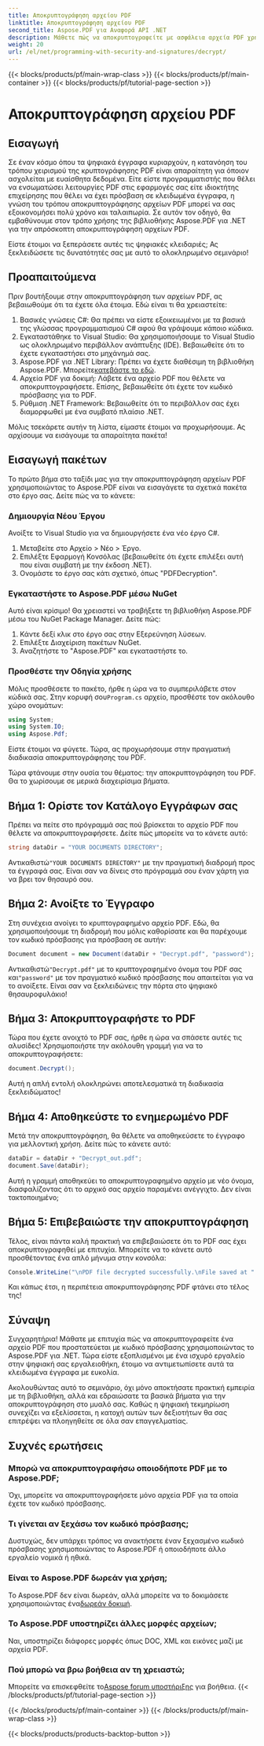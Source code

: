 ```yaml
---
title: Αποκρυπτογράφηση αρχείου PDF
linktitle: Αποκρυπτογράφηση αρχείου PDF
second_title: Aspose.PDF για Αναφορά API .NET
description: Μάθετε πώς να αποκρυπτογραφείτε με ασφάλεια αρχεία PDF χρησιμοποιώντας το Aspose.PDF για .NET. Λάβετε οδηγίες βήμα προς βήμα για να βελτιώσετε τις δεξιότητές σας στη διαχείριση εγγράφων.
weight: 20
url: /el/net/programming-with-security-and-signatures/decrypt/
---
```


{{< blocks/products/pf/main-wrap-class >}}
{{< blocks/products/pf/main-container >}}
{{< blocks/products/pf/tutorial-page-section >}}

# Αποκρυπτογράφηση αρχείου PDF

## Εισαγωγή

Σε έναν κόσμο όπου τα ψηφιακά έγγραφα κυριαρχούν, η κατανόηση του τρόπου χειρισμού της κρυπτογράφησης PDF είναι απαραίτητη για όποιον ασχολείται με ευαίσθητα δεδομένα. Είτε είστε προγραμματιστής που θέλει να ενσωματώσει λειτουργίες PDF στις εφαρμογές σας είτε ιδιοκτήτης επιχείρησης που θέλει να έχει πρόσβαση σε κλειδωμένα έγγραφα, η γνώση του τρόπου αποκρυπτογράφησης αρχείων PDF μπορεί να σας εξοικονομήσει πολύ χρόνο και ταλαιπωρία. Σε αυτόν τον οδηγό, θα εμβαθύνουμε στον τρόπο χρήσης της βιβλιοθήκης Aspose.PDF για .NET για την απρόσκοπτη αποκρυπτογράφηση αρχείων PDF. 

Είστε έτοιμοι να ξεπεράσετε αυτές τις ψηφιακές κλειδαριές; Ας ξεκλειδώσετε τις δυνατότητές σας με αυτό το ολοκληρωμένο σεμινάριο!

## Προαπαιτούμενα

Πριν βουτήξουμε στην αποκρυπτογράφηση των αρχείων PDF, ας βεβαιωθούμε ότι τα έχετε όλα έτοιμα. Εδώ είναι τι θα χρειαστείτε:

1. Βασικές γνώσεις C#: Θα πρέπει να είστε εξοικειωμένοι με τα βασικά της γλώσσας προγραμματισμού C# αφού θα γράψουμε κάποιο κώδικα.
2. Εγκαταστάθηκε το Visual Studio: Θα χρησιμοποιήσουμε το Visual Studio ως ολοκληρωμένο περιβάλλον ανάπτυξης (IDE). Βεβαιωθείτε ότι το έχετε εγκαταστήσει στο μηχάνημά σας.
3.  Aspose.PDF για .NET Library: Πρέπει να έχετε διαθέσιμη τη βιβλιοθήκη Aspose.PDF. Μπορείτε[κατεβάστε το εδώ](https://releases.aspose.com/pdf/net/).
4. Αρχεία PDF για δοκιμή: Λάβετε ένα αρχείο PDF που θέλετε να αποκρυπτογραφήσετε. Επίσης, βεβαιωθείτε ότι έχετε τον κωδικό πρόσβασης για το PDF. 
5. Ρύθμιση .NET Framework: Βεβαιωθείτε ότι το περιβάλλον σας έχει διαμορφωθεί με ένα συμβατό πλαίσιο .NET.

Μόλις τσεκάρετε αυτήν τη λίστα, είμαστε έτοιμοι να προχωρήσουμε. Ας αρχίσουμε να εισάγουμε τα απαραίτητα πακέτα!

## Εισαγωγή πακέτων

Το πρώτο βήμα στο ταξίδι μας για την αποκρυπτογράφηση αρχείων PDF χρησιμοποιώντας το Aspose.PDF είναι να εισαγάγετε τα σχετικά πακέτα στο έργο σας. Δείτε πώς να το κάνετε:

### Δημιουργία Νέου Έργου

Ανοίξτε το Visual Studio για να δημιουργήσετε ένα νέο έργο C#.

1. Μεταβείτε στο Αρχείο > Νέο > Έργο.
2. Επιλέξτε Εφαρμογή Κονσόλας (βεβαιωθείτε ότι έχετε επιλέξει αυτή που είναι συμβατή με την έκδοση .NET).
3. Ονομάστε το έργο σας κάτι σχετικό, όπως "PDFDecryption".

### Εγκαταστήστε το Aspose.PDF μέσω NuGet

Αυτό είναι κρίσιμο! Θα χρειαστεί να τραβήξετε τη βιβλιοθήκη Aspose.PDF μέσω του NuGet Package Manager. Δείτε πώς:

1. Κάντε δεξί κλικ στο έργο σας στην Εξερεύνηση λύσεων.
2. Επιλέξτε Διαχείριση πακέτων NuGet.
3. Αναζητήστε το "Aspose.PDF" και εγκαταστήστε το.

### Προσθέστε την Οδηγία χρήσης

 Μόλις προσθέσετε το πακέτο, ήρθε η ώρα να το συμπεριλάβετε στον κώδικά σας. Στην κορυφή σου`Program.cs` αρχείο, προσθέστε τον ακόλουθο χώρο ονομάτων:

```csharp
using System;
using System.IO;
using Aspose.Pdf;
```

Είστε έτοιμοι να φύγετε. Τώρα, ας προχωρήσουμε στην πραγματική διαδικασία αποκρυπτογράφησης του PDF.

Τώρα φτάνουμε στην ουσία του θέματος: την αποκρυπτογράφηση του PDF. Θα το χωρίσουμε σε μερικά διαχειρίσιμα βήματα.

## Βήμα 1: Ορίστε τον Κατάλογο Εγγράφων σας

Πρέπει να πείτε στο πρόγραμμά σας πού βρίσκεται το αρχείο PDF που θέλετε να αποκρυπτογραφήσετε. Δείτε πώς μπορείτε να το κάνετε αυτό:

```csharp
string dataDir = "YOUR DOCUMENTS DIRECTORY";
```

 Αντικαθιστώ`"YOUR DOCUMENTS DIRECTORY"` με την πραγματική διαδρομή προς τα έγγραφά σας. Είναι σαν να δίνεις στο πρόγραμμά σου έναν χάρτη για να βρει τον θησαυρό σου.

## Βήμα 2: Ανοίξτε το Έγγραφο

Στη συνέχεια ανοίγει το κρυπτογραφημένο αρχείο PDF. Εδώ, θα χρησιμοποιήσουμε τη διαδρομή που μόλις καθορίσατε και θα παρέχουμε τον κωδικό πρόσβασης για πρόσβαση σε αυτήν:

```csharp
Document document = new Document(dataDir + "Decrypt.pdf", "password");
```

 Αντικαθιστώ`"Decrypt.pdf"` με το κρυπτογραφημένο όνομα του PDF σας και`"password"` με τον πραγματικό κωδικό πρόσβασης που απαιτείται για να το ανοίξετε. Είναι σαν να ξεκλειδώνεις την πόρτα στο ψηφιακό θησαυροφυλάκιο!

## Βήμα 3: Αποκρυπτογραφήστε το PDF

Τώρα που έχετε ανοιχτό το PDF σας, ήρθε η ώρα να σπάσετε αυτές τις αλυσίδες! Χρησιμοποιήστε την ακόλουθη γραμμή για να το αποκρυπτογραφήσετε:

```csharp
document.Decrypt();
```

Αυτή η απλή εντολή ολοκληρώνει αποτελεσματικά τη διαδικασία ξεκλειδώματος!

## Βήμα 4: Αποθηκεύστε το ενημερωμένο PDF

Μετά την αποκρυπτογράφηση, θα θέλετε να αποθηκεύσετε το έγγραφο για μελλοντική χρήση. Δείτε πώς το κάνετε αυτό:

```csharp
dataDir = dataDir + "Decrypt_out.pdf";
document.Save(dataDir);
```

Αυτή η γραμμή αποθηκεύει το αποκρυπτογραφημένο αρχείο με νέο όνομα, διασφαλίζοντας ότι το αρχικό σας αρχείο παραμένει ανέγγιχτο. Δεν είναι τακτοποιημένο;

## Βήμα 5: Επιβεβαιώστε την αποκρυπτογράφηση

Τέλος, είναι πάντα καλή πρακτική να επιβεβαιώσετε ότι το PDF σας έχει αποκρυπτογραφηθεί με επιτυχία. Μπορείτε να το κάνετε αυτό προσθέτοντας ένα απλό μήνυμα στην κονσόλα:

```csharp
Console.WriteLine("\nPDF file decrypted successfully.\nFile saved at " + dataDir);
```

Και κάπως έτσι, η περιπέτεια αποκρυπτογράφησης PDF φτάνει στο τέλος της!

## Σύναψη

Συγχαρητήρια! Μάθατε με επιτυχία πώς να αποκρυπτογραφείτε ένα αρχείο PDF που προστατεύεται με κωδικό πρόσβασης χρησιμοποιώντας το Aspose.PDF για .NET. Τώρα είστε εξοπλισμένοι με ένα ισχυρό εργαλείο στην ψηφιακή σας εργαλειοθήκη, έτοιμο να αντιμετωπίσετε αυτά τα κλειδωμένα έγγραφα με ευκολία.

Ακολουθώντας αυτό το σεμινάριο, όχι μόνο αποκτήσατε πρακτική εμπειρία με τη βιβλιοθήκη, αλλά και εδραιώσατε τα βασικά βήματα για την αποκρυπτογράφηση στο μυαλό σας. Καθώς η ψηφιακή τεκμηρίωση συνεχίζει να εξελίσσεται, η κατοχή αυτών των δεξιοτήτων θα σας επιτρέψει να πλοηγηθείτε σε όλα σαν επαγγελματίας.

## Συχνές ερωτήσεις

### Μπορώ να αποκρυπτογραφήσω οποιοδήποτε PDF με το Aspose.PDF;
Όχι, μπορείτε να αποκρυπτογραφήσετε μόνο αρχεία PDF για τα οποία έχετε τον κωδικό πρόσβασης.

### Τι γίνεται αν ξεχάσω τον κωδικό πρόσβασης;
Δυστυχώς, δεν υπάρχει τρόπος να ανακτήσετε έναν ξεχασμένο κωδικό πρόσβασης χρησιμοποιώντας το Aspose.PDF ή οποιοδήποτε άλλο εργαλείο νομικά ή ηθικά.

### Είναι το Aspose.PDF δωρεάν για χρήση;
 Το Aspose.PDF δεν είναι δωρεάν, αλλά μπορείτε να το δοκιμάσετε χρησιμοποιώντας ένα[δωρεάν δοκιμή](https://releases.aspose.com/).

### Το Aspose.PDF υποστηρίζει άλλες μορφές αρχείων;
Ναι, υποστηρίζει διάφορες μορφές όπως DOC, XML και εικόνες μαζί με αρχεία PDF.

### Πού μπορώ να βρω βοήθεια αν τη χρειαστώ;
 Μπορείτε να επισκεφθείτε το[Aspose forum υποστήριξης](https://forum.aspose.com/c/pdf/10) για βοήθεια.
{{< /blocks/products/pf/tutorial-page-section >}}

{{< /blocks/products/pf/main-container >}}
{{< /blocks/products/pf/main-wrap-class >}}

{{< blocks/products/products-backtop-button >}}
